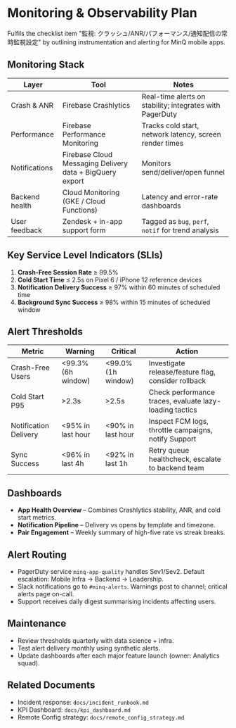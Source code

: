# Monitoring & Observability Plan

Fulfils the checklist item "監視: クラッシュ/ANR/パフォーマンス/通知配信の常時監視設定" by outlining instrumentation and alerting
for MinQ mobile apps.

## Monitoring Stack

| Layer | Tool | Notes |
| --- | --- | --- |
| Crash & ANR | Firebase Crashlytics | Real-time alerts on stability; integrates with PagerDuty |
| Performance | Firebase Performance Monitoring | Tracks cold start, network latency, screen render times |
| Notifications | Firebase Cloud Messaging Delivery data + BigQuery export | Monitors send/deliver/open funnel |
| Backend health | Cloud Monitoring (GKE / Cloud Functions) | Latency and error-rate dashboards |
| User feedback | Zendesk + in-app support form | Tagged as `bug`, `perf`, `notif` for trend analysis |

## Key Service Level Indicators (SLIs)

1. **Crash-Free Session Rate** ≥ 99.5%
2. **Cold Start Time** ≤ 2.5s on Pixel 6 / iPhone 12 reference devices
3. **Notification Delivery Success** ≥ 97% within 60 minutes of scheduled time
4. **Background Sync Success** ≥ 98% within 15 minutes of scheduled window

## Alert Thresholds

| Metric | Warning | Critical | Action |
| --- | --- | --- | --- |
| Crash-Free Users | <99.3% (6h window) | <99.0% (1h window) | Investigate release/feature flag, consider rollback |
| Cold Start P95 | >2.3s | >2.5s | Check performance traces, evaluate lazy-loading tactics |
| Notification Delivery | <95% in last hour | <90% in last hour | Inspect FCM logs, throttle campaigns, notify Support |
| Sync Success | <96% in last 4h | <92% in last 1h | Retry queue healthcheck, escalate to backend team |

## Dashboards

* **App Health Overview** – Combines Crashlytics stability, ANR, and cold start metrics.
* **Notification Pipeline** – Delivery vs opens by template and timezone.
* **Pair Engagement** – Weekly summary of high-five rate vs streak breaks.

## Alert Routing

* PagerDuty service `minq-app-quality` handles Sev1/Sev2. Default escalation: Mobile Infra → Backend → Leadership.
* Slack notifications go to `#minq-alerts`. Warnings post to channel; critical alerts page on-call.
* Support receives daily digest summarising incidents affecting users.

## Maintenance

* Review thresholds quarterly with data science + infra.
* Test alert delivery monthly using synthetic alerts.
* Update dashboards after each major feature launch (owner: Analytics squad).

## Related Documents

* Incident response: `docs/incident_runbook.md`
* KPI Dashboard: `docs/kpi_dashboard.md`
* Remote Config strategy: `docs/remote_config_strategy.md`
